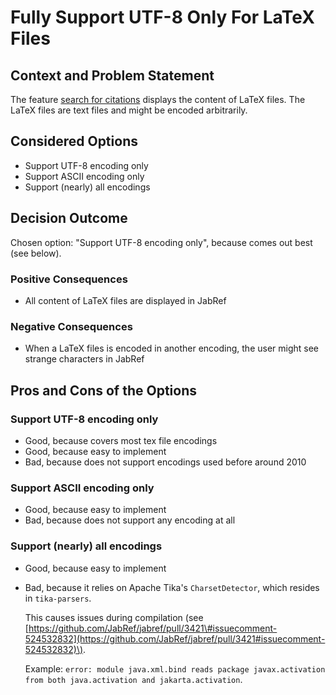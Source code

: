 # Fully Support UTF-8 Only For LaTeX Files

## Context and Problem Statement

The feature [search for citations](https://github.com/JabRef/user-documentation/issues/210) displays the content of LaTeX files. The LaTeX files are text files and might be encoded arbitrarily.

## Considered Options

* Support UTF-8 encoding only
* Support ASCII encoding only
* Support \(nearly\) all encodings

## Decision Outcome

Chosen option: "Support UTF-8 encoding only", because comes out best \(see below\).

### Positive Consequences

* All content of LaTeX files are displayed in JabRef

### Negative Consequences

* When a LaTeX files is encoded in another encoding, the user might see strange characters in JabRef

## Pros and Cons of the Options

### Support UTF-8 encoding only

* Good, because covers most tex file encodings
* Good, because easy to implement
* Bad, because does not support encodings used before around 2010

### Support ASCII encoding only

* Good, because easy to implement
* Bad, because does not support any encoding at all

### Support \(nearly\) all encodings

* Good, because easy to implement
* Bad, because it relies on Apache Tika's `CharsetDetector`, which resides in `tika-parsers`.

  This causes issues during compilation \(see [https://github.com/JabRef/jabref/pull/3421\#issuecomment-524532832](https://github.com/JabRef/jabref/pull/3421#issuecomment-524532832)\).

  Example: `error: module java.xml.bind reads package javax.activation from both java.activation and jakarta.activation`.


